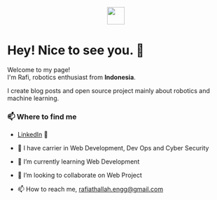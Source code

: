 <p align='center'>
<a href="[https://www.linkedin.com/in/rafi-athallah-7696731b2]"><img height="40" src="https://github.com/dudasdavid/dudasdavid/blob/main/icon/linkedin.svg"></a>&nbsp;&nbsp;
</p>

# Hey! Nice to see you. 👋

Welcome to my page! </br> I'm Rafi, robotics enthusiast from <b>Indonesia</b>.
<!---Welcome to my page! </br> I'm Rafi, robotics enthusiast from <img src="https://raw.githubusercontent.com/dudasdavid/dudasdavid/main/icon/hungary.svg" width="13"/> <b>Budapest, Hungary</b>.-->
I create blog posts and open source project mainly about robotics and machine learning.

### 📫 Where to find me
- [LinkedIn](https://www.linkedin.com/in/rafi-athallah-7696731b2) :briefcase:


- 👀 I have carrier in Web Development, Dev Ops and Cyber Security
- 🌱 I’m currently learning Web Development
- 💞️ I’m looking to collaborate on Web Project
- 📫 How to reach me, rafiathallah.engg@gmail.com

<!---
athallahrafi/athallahrafi is a ✨ special ✨ repository because its `README.md` (this file) appears on your GitHub profile.
You can click the Preview link to take a look at your changes.
--->
